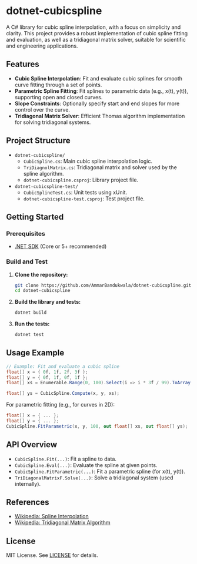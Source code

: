 
# dotnet-cubicspline

A C# library for cubic spline interpolation, with a focus on simplicity and clarity. This project provides a robust implementation of cubic spline fitting and evaluation, as well as a tridiagonal matrix solver, suitable for scientific and engineering applications.

## Features

- **Cubic Spline Interpolation**: Fit and evaluate cubic splines for smooth curve fitting through a set of points.
- **Parametric Spline Fitting**: Fit splines to parametric data (e.g., x(t), y(t)), supporting open and closed curves.
- **Slope Constraints**: Optionally specify start and end slopes for more control over the curve.
- **Tridiagonal Matrix Solver**: Efficient Thomas algorithm implementation for solving tridiagonal systems.

## Project Structure

- `dotnet-cubicspline/`
  - `CubicSpline.cs`: Main cubic spline interpolation logic.
  - `TriDiagnolMatrix.cs`: Tridiagonal matrix and solver used by the spline algorithm.
  - `dotnet-cubicspline.csproj`: Library project file.
- `dotnet-cubicspline-test/`
  - `CubicSplineTest.cs`: Unit tests using xUnit.
  - `dotnet-cubicspline-test.csproj`: Test project file.

## Getting Started

### Prerequisites

- [.NET SDK](https://dotnet.microsoft.com/download) (Core or 5+ recommended)

### Build and Test

1. **Clone the repository:**
	```sh
	git clone https://github.com/AmmarBandukwala/dotnet-cubicspline.git
	cd dotnet-cubicspline
	```

2. **Build the library and tests:**
	```sh
	dotnet build
	```

3. **Run the tests:**
	```sh
	dotnet test
	```

## Usage Example

```csharp
// Example: Fit and evaluate a cubic spline
float[] x = { 0f, 1f, 2f, 3f };
float[] y = { 0f, 1f, 0f, 1f };
float[] xs = Enumerable.Range(0, 100).Select(i => i * 3f / 99).ToArray();

float[] ys = CubicSpline.Compute(x, y, xs);
```

For parametric fitting (e.g., for curves in 2D):

```csharp
float[] x = { ... };
float[] y = { ... };
CubicSpline.FitParametric(x, y, 100, out float[] xs, out float[] ys);
```

## API Overview

- `CubicSpline.Fit(...)`: Fit a spline to data.
- `CubicSpline.Eval(...)`: Evaluate the spline at given points.
- `CubicSpline.FitParametric(...)`: Fit a parametric spline (for x(t), y(t)).
- `TriDiagonalMatrixF.Solve(...)`: Solve a tridiagonal system (used internally).

## References

- [Wikipedia: Spline Interpolation](https://en.wikipedia.org/wiki/Spline_interpolation)
- [Wikipedia: Tridiagonal Matrix Algorithm](https://en.wikipedia.org/wiki/Tridiagonal_matrix_algorithm)

## License

MIT License. See [LICENSE](LICENSE) for details.
